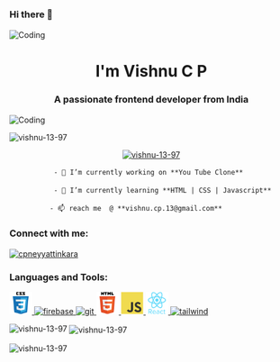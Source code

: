 ### Hi there 👋

<img align="center" alt="Coding" width="1000" src="https://media.tenor.com/f4eKzaPOZUYAAAAM/rz-ds-project.gif">


<h1 align="center"> I'm Vishnu C P</h1>
<h3 align="center">A passionate frontend developer from India</h3>

<img align="center" alt="Coding" width="400" src="https://cdn.dribbble.com/users/1162077/screenshots/3848914/programmer.gif">


<p align="left"> <img src="https://komarev.com/ghpvc/?username=vishnu-13-97&label=Profile%20views&color=0e75b6&style=flat" alt="vishnu-13-97" /> </p>

<p align="center"> <a href="https://github.com/ryo-ma/github-profile-trophy"><img src="https://github-profile-trophy.vercel.app/?username=vishnu-13-97" alt="vishnu-13-97" /></a> </p>



               - 🔭 I’m currently working on **You Tube Clone**

               - 🌱 I’m currently learning **HTML | CSS | Javascript**

              - 📫 reach me  @ **vishnu.cp.13@gmail.com**


<h3 align="left">Connect with me:</h3>
<p align="left">
<a href="https://twitter.com/cpneyyattinkara" target="blank"><img align="center" src="https://raw.githubusercontent.com/rahuldkjain/github-profile-readme-generator/master/src/images/icons/Social/twitter.svg" alt="cpneyyattinkara" height="30" width="40" /></a>
</p>

<h3 align="left">Languages and Tools:</h3>
<p align="left"> <a href="https://www.w3schools.com/css/" target="_blank" rel="noreferrer"> <img src="https://raw.githubusercontent.com/devicons/devicon/master/icons/css3/css3-original-wordmark.svg" alt="css3" width="40" height="40"/> </a> <a href="https://firebase.google.com/" target="_blank" rel="noreferrer"> <img src="https://www.vectorlogo.zone/logos/firebase/firebase-icon.svg" alt="firebase" width="40" height="40"/> </a> <a href="https://git-scm.com/" target="_blank" rel="noreferrer"> <img src="https://www.vectorlogo.zone/logos/git-scm/git-scm-icon.svg" alt="git" width="40" height="40"/> </a> <a href="https://www.w3.org/html/" target="_blank" rel="noreferrer"> <img src="https://raw.githubusercontent.com/devicons/devicon/master/icons/html5/html5-original-wordmark.svg" alt="html5" width="40" height="40"/> </a> <a href="https://developer.mozilla.org/en-US/docs/Web/JavaScript" target="_blank" rel="noreferrer"> <img src="https://raw.githubusercontent.com/devicons/devicon/master/icons/javascript/javascript-original.svg" alt="javascript" width="40" height="40"/> </a> <a href="https://reactjs.org/" target="_blank" rel="noreferrer"> <img src="https://raw.githubusercontent.com/devicons/devicon/master/icons/react/react-original-wordmark.svg" alt="react" width="40" height="40"/> </a> <a href="https://tailwindcss.com/" target="_blank" rel="noreferrer"> <img src="https://www.vectorlogo.zone/logos/tailwindcss/tailwindcss-icon.svg" alt="tailwind" width="40" height="40"/> </a> </p>

<p><img align="left" src="https://github-readme-stats.vercel.app/api/top-langs?username=vishnu-13-97&show_icons=true&locale=en&layout=compact" alt="vishnu-13-97" /></p>

<p>&nbsp;<img align="center" src="https://github-readme-stats.vercel.app/api?username=vishnu-13-97&show_icons=true&locale=en" alt="vishnu-13-97" /></p>

<p><img align="center" src="https://github-readme-streak-stats.herokuapp.com/?user=vishnu-13-97&" alt="vishnu-13-97" /></p>
